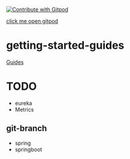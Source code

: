 <a href="https://gitpod.io/#https://github.com/yudady/spring-getting-started-guides">
  <img
    src="https://img.shields.io/badge/Contribute%20with-Gitpod-908a85?logo=gitpod"
    alt="Contribute with Gitpod"
  />
</a>








[click me open gitpod](https://gitpod.io/#https://github.com/yudady/spring-getting-started-guides)

# getting-started-guides


[Guides](https://spring.io/guides#getting-started-guides)

# TODO
* eureka
* Metrics



## git-branch
* spring
* springboot
